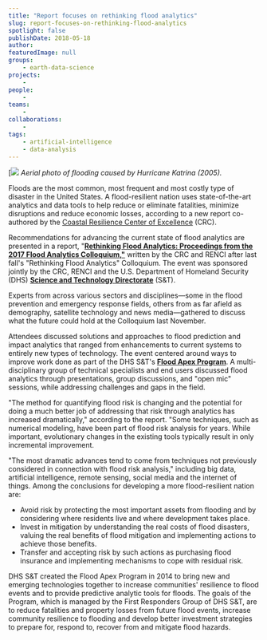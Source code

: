 ```yaml
---
title: "Report focuses on rethinking flood analytics"
slug: report-focuses-on-rethinking-flood-analytics
spotlight: false
publishDate: 2018-05-18
author: 
featuredImage: null
groups:
    - earth-data-science
projects:
    - 
people:
    - 
teams: 
    - 
collaborations:
    - 
tags:
    - artificial-intelligence
    - data-analysis
---
```

[![](https://renci.org/wp-content/uploads/2018/05/Screen-Shot-2018-05-18-at-2.50.29-PM.png) 
*Aerial photo of flooding caused by Hurricane Katrina (2005).*

Floods are the most common, most frequent and most costly type of disaster in the United States. A flood-resilient nation uses state-of-the-art analytics and data tools to help reduce or eliminate fatalities, minimize disruptions and reduce economic losses, according to a new report co-authored by the [Coastal Resilience Center of Excellence](http://coastalresiliencecenter.unc.edu/) (CRC).

Recommendations for advancing the current state of flood analytics are presented in a report, "[**Rethinking Flood Analytics: Proceedings from the 2017 Flood Analytics Colloquium,"**](http://coastalresiliencecenter.unc.edu/wp-content/uploads/2018/04/CRC-FloodAnalytics-Colloquium-Report.pdf) written by the CRC and RENCI after last fall's "Rethinking Flood Analytics" Colloquium. The event was sponsored jointly by the CRC, RENCI and the U.S. Department of Homeland Security (DHS) [**Science and Technology Directorate**](https://www.dhs.gov/science-and-technology) (S&T). 

Experts from across various sectors and disciplines—some in the flood prevention and emergency response fields, others from as far afield as demography, satellite technology and news media—gathered to discuss what the future could hold at the Colloquium last November.

Attendees discussed solutions and approaches to flood prediction and impact analytics that ranged from enhancements to current systems to entirely new types of technology. The event centered around ways to improve work done as part of the DHS S&T's [**Flood Apex Program**](https://www.dhs.gov/science-and-technology/flood-apex). A multi-disciplinary group of technical specialists and end users discussed flood analytics through presentations, group discussions, and "open mic" sessions, while addressing challenges and gaps in the field.

"The method for quantifying flood risk is changing and the potential for doing a much better job of addressing that risk through analytics has increased dramatically," according to the report. "Some techniques, such as numerical modeling, have been part of flood risk analysis for years. While important, evolutionary changes in the existing tools typically result in only incremental improvement.

"The most dramatic advances tend to come from techniques not previously considered in connection with flood risk analysis," including big data, artificial intelligence, remote sensing, social media and the internet of things. Among the conclusions for developing a more flood-resilient nation are:

*   Avoid risk by protecting the most important assets from flooding and by considering where residents live and where development takes place.
*   Invest in mitigation by understanding the real costs of flood disasters, valuing the real benefits of flood mitigation and implementing actions to achieve those benefits.
*   Transfer and accepting risk by such actions as purchasing flood insurance and implementing mechanisms to cope with residual risk.

DHS S&T created the Flood Apex Program in 2014 to bring new and emerging technologies together to increase communities' resilience to flood events and to provide predictive analytic tools for floods. The goals of the Program, which is managed by the First Responders Group of DHS S&T, are to reduce fatalities and property losses from future flood events, increase community resilience to flooding and develop better investment strategies to prepare for, respond to, recover from and mitigate flood hazards.
